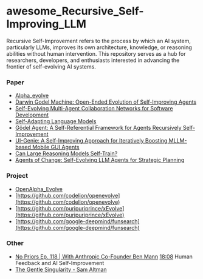 # awesome_Recursive_Self-Improving_LLM
Recursive Self-Improvement refers to the process by which an AI system, particularly LLMs, improves its own architecture, knowledge, or reasoning abilities without human intervention. This repository serves as a hub for researchers, developers, and enthusiasts interested in advancing the frontier of self-evolving AI systems.


### Paper
- [Alpha_evolve](https://storage.googleapis.com/deepmind-media/DeepMind.com/Blog/alphaevolve-a-gemini-powered-coding-agent-for-designing-advanced-algorithms/AlphaEvolve.pdf)
- [Darwin Godel Machine: Open-Ended Evolution of Self-Improving Agents](https://arxiv.org/abs/2505.22954#:~:text=also%20improving%20its%20ability%20to,quality%20agents%20and%20allows%20the)
- [Self-Evolving Multi-Agent Collaboration Networks for Software Development](https://ar5iv.labs.arxiv.org/html/2410.16946v1#:~:text=To%20address%20these%20limitations%2C%20we,that%20generates%20code%20through%20feed)
- [Self-Adapting Language Models](https://arxiv.org/html/2506.10943v1#:~:text=Large%20language%20models%20,downstream%20performance%20of%20the%20updated)
- [Gödel Agent: A Self-Referential Framework for Agents Recursively Self-Improvement
](https://ar5iv.labs.arxiv.org/html/2410.04444v4#:~:text=In%20this%20paper%2C%20we%20choose,depth%20and%20continues%20to%20optimize)
- [UI-Genie: A Self-Improving Approach for Iteratively Boosting MLLM-based Mobile GUI Agents](https://arxiv.org/abs/2505.21496v1#:~:text=,To)
- [Can Large Reasoning Models Self-Train?](https://self-rewarding-llm-training.github.io/)
- [Agents of Change:
Self-Evolving LLM Agents for Strategic Planning](https://arxiv.org/pdf/2506.04651)

### Project
-  [OpenAlpha_Evolve](https://github.com/shyamsaktawat/OpenAlpha_Evolve)
-  [https://github.com/codelion/openevolve](https://github.com/codelion/openevolve)
-  [https://github.com/puripuriprince/xEvolve](https://github.com/puripuriprince/xEvolve)
-  [https://github.com/google-deepmind/funsearch](https://github.com/google-deepmind/funsearch)

### Other
- [No Priors Ep. 118 | With Anthropic Co-Founder Ben Mann](https://www.youtube.com/watch?v=aStf54Vxy24)
    [18:08](https://www.youtube.com/watch?v=aStf54Vxy24&t=1088s) Human Feedback and AI Self-Improvement
- [The Gentle Singularity - Sam Altman](https://blog.samaltman.com/the-gentle-singularity#:~:text=recursive%20self%2Dimprovement.)
